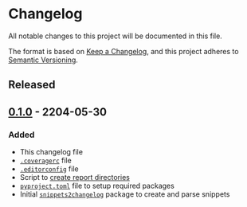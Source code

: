 # Changelog
All notable changes to this project will be documented in this file.

The format is based on [Keep a Changelog](https://keepachangelog.com/en/1.0.0/),
and this project adheres to [Semantic Versioning](https://semver.org/spec/v2.0.0.html).

<!--
## [x.y.z] - yyyy-mm-dd
### Added
### Changed
### Removed
### Fixed
-->
<!--
RegEx for release version from file
r"^\#\# \[\d{1,}[.]\d{1,}[.]\d{1,}\] \- \d{4}\-\d{2}-\d{2}$"
-->

## Released
## [0.1.0] - 2204-05-30
### Added
- This changelog file
- [`.coveragerc`](.coveragerc) file
- [`.editorconfig`](.editorconfig) file
- Script to [create report directories](create_report_dirs.py)
- [`pyproject.toml`](pyproject.toml) file to setup required packages
- Initial [`snippets2changelog`](snippets2changelog) package to create and parse snippets

<!-- Links -->
[Unreleased]: https://github.com/brainelectronics/snippets2changelog/compare/0.1.0...main

[0.1.0]: https://github.com/brainelectronics/snippets2changelog/tree/0.1.0

<!--
[ref-issue-1]: https://github.com/brainelectronics/snippets2changelog/issues/1
-->
[ref-codecov-snippets2changelog]: https://app.codecov.io/github/brainelectronics/snippets2changelog
[ref-python-gitignore-template]: https://github.com/github/gitignore/blob/e5323759e387ba347a9d50f8b0ddd16502eb71d4/Python.gitignore
